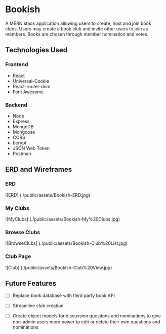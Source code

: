 # Bookish

A MERN stack application allowing users to create, host and join book clubs. Users may create a book club and invite other users to join as members. Books are chosen through member nomination and votes. 

## Technologies Used

### Frontend

- React
- Universal-Cookie
- React-router-dom
- Font Awesome

### Backend

- Node
- Express
- MongoDB
- Mongoose
- CORS
- bcrypt
- JSON Web Token
- Postman

## ERD and Wireframes

### ERD

![ERD] (./public/assets/Bookish-ERD.jpg)

### My Clubs

![MyClubs] (./public/assets/Bookish-My%20Clubs.jpg)

### Browse Clubs

![BrowseClubs] (./public/assets/Bookish-Club%20List.jpg)

### Club Page

![Club] (./public/assets/Bookish-Club%20View.jpg)

## Future Features

- [ ] Replace book database with third party book API
- [ ] Streamline club creation
- [ ] Create object models for discussion questions and nominations to give non-admin users more power to edit or delete their own questions and nominations

